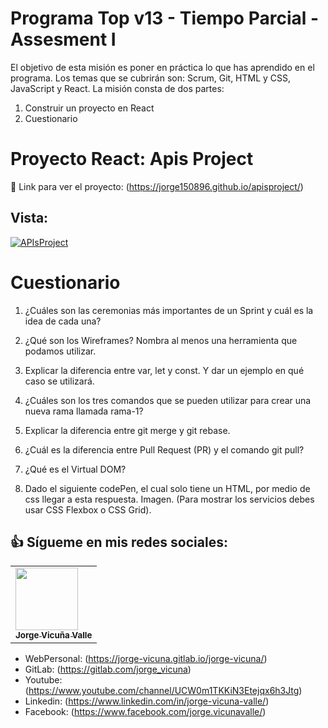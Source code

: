 # Programa Top v13 - Tiempo Parcial - Assesment I

El objetivo de esta misión es poner en práctica lo que has aprendido en el programa. Los temas que se cubrirán son: Scrum, Git, HTML y CSS, JavaScript y React.
La misión consta de dos partes:

1. Construir un proyecto en React
2. Cuestionario

##

# Proyecto React: Apis Project

🚀 Link para ver el proyecto: (https://jorge150896.github.io/apisproject/)

## Vista:

[![APIsProject](https://i.imgur.com/REHSlgc.png)](https://jorge150896.github.io/apisproject/)

# Cuestionario

1. ¿Cuáles son las ceremonias más importantes de un Sprint y cuál es la idea de cada una?

2. ¿Qué son los Wireframes? Nombra al menos una herramienta que podamos utilizar.

3. Explicar la diferencia entre var, let y const. Y dar un ejemplo en qué caso se utilizará.
4. ¿Cuáles son los tres comandos que se pueden utilizar para crear una nueva rama llamada rama-1?
5. Explicar la diferencia entre git merge y git rebase.
6. ¿Cuál es la diferencia entre Pull Request (PR) y el comando git pull?
7. ¿Qué es el Virtual DOM?
8. Dado el siguiente codePen, el cual solo tiene un HTML, por medio de css llegar a esta respuesta. Imagen. (Para mostrar los servicios debes usar CSS Flexbox o CSS Grid).

## 👍 Sígueme en mis redes sociales:

<table>
  <tr>
      <td>
      <a href="https://jorge-vicuna.gitlab.io/jorge-vicuna/">
        <img src="https://jorge-vicuna.gitlab.io/jorge-vicuna/static/media/avatar.272f0e79.jpg" width="100px;" alt=""/>
        <br />
        <sub><b>Jorge Vicuña Valle</b></sub>
      </a>
    </td>
</Table>

- WebPersonal: (https://jorge-vicuna.gitlab.io/jorge-vicuna/)
- GitLab: (https://gitlab.com/jorge_vicuna)
- Youtube: (https://www.youtube.com/channel/UCW0m1TKKiN3Etejqx6h3Jtg)
- Linkedin: (https://www.linkedin.com/in/jorge-vicuna-valle/)
- Facebook: (https://www.facebook.com/jorge.vicunavalle/)
